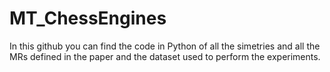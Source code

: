 # MT_ChessEngines

In this github you can find the code in Python of all the simetries and all the MRs defined in the paper and the dataset used to perform the experiments. 
